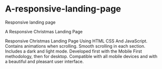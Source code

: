 # A-responsive-landing-page
Responsive landing page

A Responsive Christmas Landing Page

Responsive Christmas Landing Page Using HTML CSS And JavaScript.
Contains animations when scrolling.
Smooth scrolling in each section.
Includes a dark and light mode.
Developed first with the Mobile First methodology, then for desktop.
Compatible with all mobile devices and with a beautiful and pleasant user interface.
